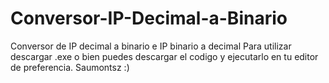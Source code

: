 # Conversor-IP-Decimal-a-Binario
Conversor de IP decimal a binario e IP binario a decimal
Para utilizar descargar .exe o bien puedes descargar el codigo y ejecutarlo en tu editor de preferencia.
Saumontsz :)
